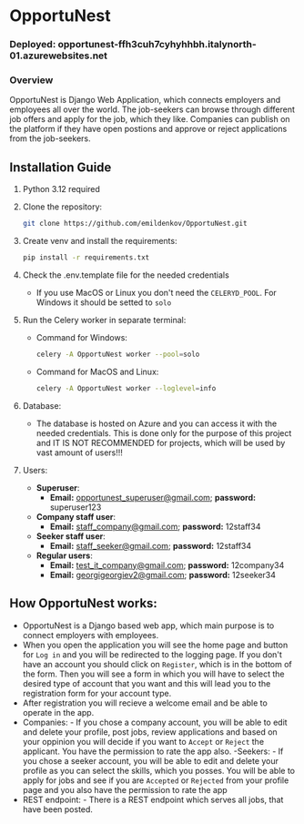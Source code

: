 # OpportuNest

### Deployed: opportunest-ffh3cuh7cyhyhhbh.italynorth-01.azurewebsites.net

### Overview

OpportuNest is Django Web Application, which connects employers and employees all over the world. The job-seekers can browse through different job offers and apply for the job, which they like. Companies can publish on the platform if they have open postions and approve or reject applications from the job-seekers. 


## Installation Guide
1. Python 3.12 required
   
2. Clone the repository:
   ```sh
   git clone https://github.com/emildenkov/OpportuNest.git
   ```

3. Create venv and install the requirements:
   ```sh
   pip install -r requirements.txt 
   ```

4. Check the .env.template file for the needed credentials
   - If you use MacOS or Linux you don't need the `CELERYD_POOL`. For Windows it should be setted to `solo`

5. Run the Celery worker in separate terminal:
   - Command for Windows:
     ```sh
     celery -A OpportuNest worker --pool=solo
     ```
   - Command for MacOS and Linux:
     ```sh
     celery -A OpportuNest worker --loglevel=info
     ```
     
6. Database:
   - The database is hosted on Azure and you can access it with the needed credentials. This is done only for the purpose of this project and IT IS NOT RECOMMENDED for projects, which will be used by vast amount of users!!!

7. Users:
   - **Superuser**:
      - **Email:** opportunest_superuser@gmail.com; **password:** superuser123
   - **Company staff user**:
      - **Email:** staff_company@gmail.com; **password:** 12staff34
   - **Seeker staff user**:
      - **Email:** staff_seeker@gmail.com; **password:** 12staff34
   - **Regular users**:
      - **Email:** test_it_company@gmail.com; **password:** 12company34
      - **Email:** georgigeorgiev2@gmail.com; **password:** 12seeker34

## How OpportuNest works:
- OpportuNest is a Django based web app, which main purpose is to connect employers with employees.
- When you open the application you will see the home page and button for `Log in` and you will be redirected to the logging page. If you don't have an account you should click on `Register`, which is in the bottom of the form. Then you will   see a form in which you will have to select the desired type of account that you want and this will lead you to the registration form for your account type.
- After registration you will recieve a welcome email and be able to operate in the app.
- Companies:
      - If you chose a company account, you will be able to edit and delete your profile, post jobs, review applications and based on your oppinion you will decide if you want to `Accept` or `Reject` the applicant. You have the permission            to rate the app also.
-Seekers:
      - If you chose a seeker account, you will be able to edit and delete your profile as you can select the skills, which you posses. You will be able to apply for jobs and see if you are `Accepted` or `Rejected` from your profile page and         you also have the permission to rate the app
- REST endpoint:
      - There is a REST endpoint which serves all jobs, that have been posted.
